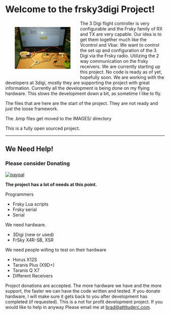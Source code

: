 #  Welcome to the frsky3digi Project!

<img align="left" style="width:35%;height:35%;margin:20px 30px" src="https://github.com/attituderc/frsky3digi/blob/master/board.png"> The 3 Digi flight controller is very configurable and the Frsky family of RX and TX are very capable. Our idea is to get them together much like the Vcontrol and Vbar. We want to control the set up and configuration of the 3 Digi via the Frsky radio. Utilizing the 2 way communication on the frsky receivers. We are currently starting up this project. No code is ready as of yet, hopefully soon. We are working with the developers at 3digi, mostly they are supporting the project with great information.
Currently all the development is being done on my flying hardware. This slows the development down a bit, as sometime I like to fly.

The files that are here are the start of the project. They are not ready and just the loose framework. 

The .bmp files get moved to the IMAGES/ directory

This is a fully open sourced project.

***

## We Need Help!     
### Please consider Donating
[![paypal](https://www.paypalobjects.com/en_US/i/btn/btn_donateCC_LG.gif)](https://www.paypal.com/cgi-bin/webscr?cmd=_s-xclick&hosted_button_id=6USEBTT22FEXW)


**The project has a lot of needs at this point.**

Programmers
* Frsky Lua scripts
* Frsky serial
* Serial

We need hardware.
* 3Digi (new or used)
* FrSky X4R-SB, XSR 

We need people willing to test on their hardware
* Horus X12S
* Taranis Plus (X9D+)
* Taranis Q X7
* Different Receivers 

Project donations are accepted. The more hardware we have and the more support, the faster we can have the code written and tested. If you donate hardware, I will make sure it gets back to you after development has completed (if requested).
This is a not for profit development project.
If you would like to help in anyway Please email me at brad@attituderc.com.
